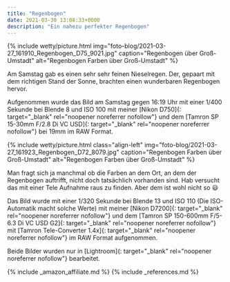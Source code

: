 ```yaml
---
title: "Regenbogen"
date: 2021-03-30 13:08:33+0000
description: "Ein nahezu perfekter Regenbogen"
---
```

{% include wetty/picture.html img="foto-blog/2021-03-27_161910_Regenbogen_D75_9021.jpg" caption="Regenbogen über Groß-Umstadt" alt="Regenbogen Farben über Groß-Umstadt" %}

Am Samstag gab es einen sehr sehr feinen Nieselregen. Der, gepaart mit dem richtigen Stand der Sonne, brachten einen wunderbaren Regenbogen hervor.

Aufgenommen wurde das Bild am Samstag gegen 16:19 Uhr mit einer 1/400 Sekunde bei Blende 8 und ISO 100 mit meiner [Nikon D750]{: target="_blank" rel="noopener noreferrer nofollow"} und dem [Tamron SP 15-30mm F/2.8 Di VC USD]{: target="_blank" rel="noopener noreferrer nofollow"} bei 19mm im RAW Format.

{% include wetty/picture.html class="align-left" img="foto-blog/2021-03-27_161923_Regenbogen_D72_8079.jpg" caption="Regenbogen Farben über Groß-Umstadt" alt="Regenbogen Farben über Groß-Umstadt" %}

Man fragt sich ja manchmal ob die Farben an dem Ort, an dem der Regenbogen auftrifft, nicht doch tatsächlich vorhanden sind. Hab versucht das mit einer Tele Aufnahme raus zu finden. Aber dem ist wohl nicht so :smiley:

Das Bild wurde mit einer 1/320 Sekunde bei Blende 13 und ISO 110 (Die ISO-Automatik macht solche Werte) mit meiner [Nikon D7200]{: target="_blank" rel="noopener noreferrer nofollow"} und dem [Tamron SP 150-600mm F/5-6.3 Di VC USD G2]{: target="_blank" rel="noopener noreferrer nofollow"} mit [Tamron Tele-Converter 1.4x]{: target="_blank" rel="noopener noreferrer nofollow"} im RAW Format aufgenommen.

Beide Bilder wurden nur in [Lightroom]{: target="_blank" rel="noopener noreferrer nofollow"} bearbeitet.

{% include _amazon_affiliate.md %}
{% include _references.md %}
